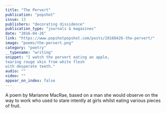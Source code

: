 ```yaml
---
title: "The Pervert"
publication: "popshot"
issue: 13
publishers: "decorating dissidence"
publication_type: "journals & magazines"
date: "2016-04-26"
link: "https://www.popshotpopshot.com/posts/20160426-the-pervert/"
image: "poems/the-pervert.png"
category: "poetry"
__typename: "writing"
snippet: "I watch the pervert eating an apple,
tearing rouge skin from white flesh
with desperate teeth."
audio: ""
video: ""
appear_on_index: false
---
```

A poem by Marianne MacRae, based on a man she would observe on the way to work who used to stare intently at girls whilst eating various pieces of fruit.